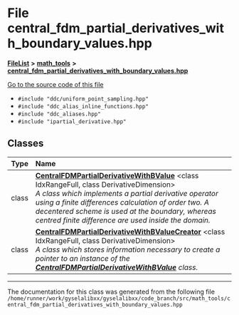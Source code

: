 

# File central\_fdm\_partial\_derivatives\_with\_boundary\_values.hpp



[**FileList**](files.md) **>** [**math\_tools**](dir_3ced5d1c6eac490d7704c2e023d148d8.md) **>** [**central\_fdm\_partial\_derivatives\_with\_boundary\_values.hpp**](central__fdm__partial__derivatives__with__boundary__values_8hpp.md)

[Go to the source code of this file](central__fdm__partial__derivatives__with__boundary__values_8hpp_source.md)



* `#include "ddc/uniform_point_sampling.hpp"`
* `#include "ddc_alias_inline_functions.hpp"`
* `#include "ddc_aliases.hpp"`
* `#include "ipartial_derivative.hpp"`















## Classes

| Type | Name |
| ---: | :--- |
| class | [**CentralFDMPartialDerivativeWithBValue**](classCentralFDMPartialDerivativeWithBValue.md) &lt;class IdxRangeFull, class DerivativeDimension&gt;<br>_A class which implements a partial derivative operator using a finite differences calculation of order two. A decentered scheme is used at the boundary, whereas centred finite difference are used inside the domain._  |
| class | [**CentralFDMPartialDerivativeWithBValueCreator**](classCentralFDMPartialDerivativeWithBValueCreator.md) &lt;class IdxRangeFull, class DerivativeDimension&gt;<br>_A class which stores information necessary to create a pointer to an instance of the_ [_**CentralFDMPartialDerivativeWithBValue**_](classCentralFDMPartialDerivativeWithBValue.md) _class._ |



















































------------------------------
The documentation for this class was generated from the following file `/home/runner/work/gyselalibxx/gyselalibxx/code_branch/src/math_tools/central_fdm_partial_derivatives_with_boundary_values.hpp`

